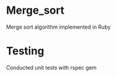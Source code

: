 # Merge_sort
Merge sort algorithm implemented in Ruby 

# Testing
Conducted unit tests with rspec gem

